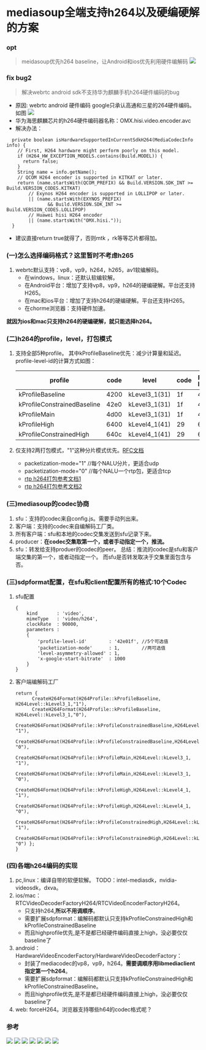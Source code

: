 # mediasoup全端支持h264以及硬编硬解的方案


### opt
> meidasoup优先h264 baseline，让Android和ios优先利用硬件编解码
![](.15-mediasoup全端支持h264以及硬编硬解的方案_images/ea5ce6ff.png)

### fix bug2
> 解决webrtc android sdk不支持华为麒麟手机h264硬件编码的bug
- 原因: webrtc android 硬件编码 google只承认高通和三星的264硬件编码。 如图
![](.15-mediasoup全端支持h264以及硬编硬解的方案_images/f75bfb8b.png)
- 华为海思麒麟芯片的h264硬件编码器名称：OMX.hisi.video.encoder.avc
- 解决办法：
```
  private boolean isHardwareSupportedInCurrentSdkH264(MediaCodecInfo info) {
    // First, H264 hardware might perform poorly on this model.
    if (H264_HW_EXCEPTION_MODELS.contains(Build.MODEL)) {
      return false;
    }
    String name = info.getName();
    // QCOM H264 encoder is supported in KITKAT or later.
    return (name.startsWith(QCOM_PREFIX) && Build.VERSION.SDK_INT >= Build.VERSION_CODES.KITKAT)
        // Exynos H264 encoder is supported in LOLLIPOP or later.
        || (name.startsWith(EXYNOS_PREFIX)
               && Build.VERSION.SDK_INT >= Build.VERSION_CODES.LOLLIPOP)
        // Huawei hisi H264 encoder
        || (name.startsWith("OMX.hisi."));
  }
```
- 建议直接return true就得了，否则mtk ，rk等等芯片都得加。

### (一)怎么选择编码格式？这里暂时不考虑h265
1. webrtc默认支持：vp8，vp9，h264，h265，av1软编解码。
   - 在windows，linux：还默认软编软解。
   - 在Android平台：增加了支持vp8，vp9，h264的硬编硬解。平台还支持H265。
   - 在mac和ios平台：增加了支持h264的硬编硬解。平台还支持H265。
   - 在chorme浏览器：支持硬件加速。

**就因为ios和mac只支持h264的硬编硬解，就只能选择h264。**

### (二)h264的profile，level，打包模式
1. 支持全部5种profile。 其中kProfileBaseline优先：减少计算量和延迟。profile-level-id的计算方式如图：

    |profile|code|level|code|profile-level-id|
    |----|----|----|----|----|
    |kProfileBaseline           |4200|kLevel3_1(31)|1f|42001f|
    |kProfileConstrainedBaseline|42e0|kLevel3_1(31)|1f|42e01f|
    |kProfileMain               |4d00|kLevel3_1(31)|1f|4d001f|
    |kProfileHigh               |6400|kLevel4_1(41)|29|640029|
    |kProfileConstrainedHigh    |640c|kLevel4_1(41)|29|640c29|
2. 仅支持2两打包模式，"1"这种分片模式优先。[RFC文档](https://www.rfc-editor.org/rfc/pdfrfc/rfc6184.txt.pdf)
    - packetization-mode="1" //每个NALU分片，更适合udp
    - packetization-mode="0" //每个NALU一个rtp包，更适合tcp
    - [rtp h264打包参考文档1](https://www.likecs.com/show-204814195.html)
    - [rtp h264打包参考文档2](https://blog.csdn.net/qq_41681715/article/details/112389282)

### (三)mediasoup的codec协商
1. sfu：支持的codec来自config.js。需要手动列出来。
2. 客户端：支持的codec来自编解码工厂类。
3. 所有客户端：sfu和本地的codec交集发送到sfu记录下来。
4. producer：**在codec交集取第一个，或者手动指定一个，推流。**
5. sfu：转发给支持produer的codec的peer。
总结：推流的codec是sfu和客户端交集的第一个，或者动指定一个。 而sfu是否转发取决于交集里面包含与否。

### (三)sdpformat配置，在sfu和client配置所有的格式:10个Codec
1. sfu配置
    ```
    {
        kind       : 'video',
        mimeType   : 'video/h264',
        clockRate  : 90000,
        parameters :
        {
            'profile-level-id'        : '42e01f', //5个可选值
            'packetization-mode'      : 1,        //两可选值
            'level-asymmetry-allowed' : 1,
            'x-google-start-bitrate'  : 1000
        }
    }
    ```
 2. 客户端编解码工厂
    ```
    return {
          CreateH264Format(H264Profile::kProfileBaseline, H264Level::kLevel3_1,"1"),
          CreateH264Format(H264Profile::kProfileBaseline, H264Level::kLevel3_1,"0"),
          CreateH264Format(H264Profile::kProfileConstrainedBaseline,H264Level::kLevel3_1, "1"),
          CreateH264Format(H264Profile::kProfileConstrainedBaseline,H264Level::kLevel3_1, "0"),
          CreateH264Format(H264Profile::kProfileMain,H264Level::kLevel3_1, "1"),
          CreateH264Format(H264Profile::kProfileMain,H264Level::kLevel3_1, "0"),
          CreateH264Format(H264Profile::kProfileHigh,H264Level::kLevel4_1, "1"),
          CreateH264Format(H264Profile::kProfileHigh,H264Level::kLevel4_1, "0"),
          CreateH264Format(H264Profile::kProfileConstrainedHigh,H264Level::kLevel4_1, "1"),
          CreateH264Format(H264Profile::kProfileConstrainedHigh,H264Level::kLevel4_1, "0") };
    }
    ```
 ### (四)各端h264编码的实现
 1. pc,linux：编译自带的软便软解。 TODO：intel-mediasdk，nvidia-videosdk，dxva。
 2. ios/mac：RTCVideoDecoderFactoryH264/RTCVideoEncoderFactoryH264。
    - 只支持h264,**所以不用调顺序**。
    - 需要扩展sdpformat：编解码都默认只支持kProfileConstrainedHigh和kProfileConstrainedBaseline
    - 而且highprofile优先,是不是都已经硬件编码直接上high，没必要仅仅baseline了
 3. android：HardwareVideoEncoderFactory/HardwareVideoDecoderFactory：
    - 封装了mediacodec的vp8，vp9，h264。**需要调顺序用libmediaclient指定第一个h264**。
    - 需要扩展sdpformat：编解码都默认只支持kProfileConstrainedHigh和kProfileConstrainedBaseline。
    - 而且highprofile优先,是不是都已经硬件编码直接上high，没必要仅仅baseline了
 4. web: forceH264。浏览器支持哪些h64的codec格式呢？
 
 ### 参考
 ![](.15-mediasoup全端支持h264以及硬编硬解的方案_images/96a1caaf.png)
 ![](.15-mediasoup全端支持h264以及硬编硬解的方案_images/1fb1ea48.png)
 ![](.15-mediasoup全端支持h264以及硬编硬解的方案_images/c8e94a86.png)
 ![](.15-mediasoup全端支持h264以及硬编硬解的方案_images/f3f9326d.png)
 ![](.15-mediasoup全端支持h264以及硬编硬解的方案_images/897ae82e.png)
 ![](.15-mediasoup全端支持h264以及硬编硬解的方案_images/c87133d5.png)
 ![](.15-mediasoup全端支持h264以及硬编硬解的方案_images/e6e4f1a5.png)